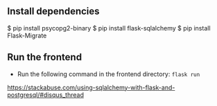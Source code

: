 ## Install dependencies

$ pip install psycopg2-binary
$ pip install flask-sqlalchemy
$ pip install Flask-Migrate

## Run the frontend

- Run the following command in the frontend directory: `flask run`


https://stackabuse.com/using-sqlalchemy-with-flask-and-postgresql/#disqus_thread